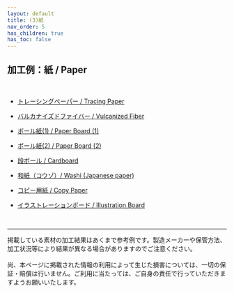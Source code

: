 ```yaml
---
layout: default
title: (3)紙
nav_order: 5
has_children: true
has_toc: false
---
```


## 加工例：紙 / Paper
<br>

* [トレーシングペーパー / Tracing Paper](04-1-tracingpaper.md)

* [バルカナイズドファイバー / Vulcanized Fiber](04-2-vf.md)

* [ボール紙(1) / Paper Board (1)](04-3-board-w.md)

* [ボール紙(2) / Paper Board (2)](04-4-board-g.md)

* [段ボール / Cardboard](04-5-cb.md)

* [和紙（コウゾ）/ Washi (Japanese paper)](04-6-washi.md)

* [コピー用紙 / Copy Paper](04-7-copy.md)

* [イラストレーションボード / Illustration Board](04-8-illustrationboard.md)

<br>

---

掲載している素材の加工結果はあくまで参考例です。製造メーカーや保管方法、加工状況等により結果が異なる場合がありますのでご注意ください。<br>
<br>
尚、本ページに掲載された情報の利用によって生じた損害については、一切の保証・賠償は行いません。ご利用に当たっては、ご自身の責任で行っていただきますようお願いいたします。

<br><br><br>